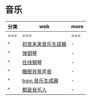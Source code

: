 # 音乐

| 分类 | web                                                             | more |
| ---- | --------------------------------------------------------------- | ---- |
| ===  | ===                                                             | ===  |
| ^    | [初音未来音乐生成器](https://aidn.jp/mikutap)                   | -    |
| ^    | [弹钢琴](https://www.autopiano.cn)                              | -    |
| ^    | [在线钢琴](https://www.xiwnn.com/piano/?utm_source=shadiao.app) | -    |
| ^    | [睡眠背景声音](https://play.generative.fm/browse)               | -    |
| ^    | [bgm 音乐生成器](https://play.generative.fm/browse)             | -    |
| ^    | [都是音乐人](https://learningmusic.ableton.com/zh-Hans)         | -    |
